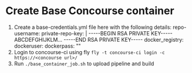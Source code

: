 # Create Base Concourse container

1. Create a base-credentials.yml file here with the following details:
    repo-username: <github repo username>
    private-repo-key: |
        -----BEGIN RSA PRIVATE KEY-----
        ABCDEFGHIJKLM...
        -----END RSA PRIVATE KEY-----
    docker_registry: <dockerrepo repository>
    dockeruser: <dockerhub login>
    dockerpass: "<quoted dockerhub password>"
2. Login to concourse-ci using fly `fly -t concourse-ci login -c https://<concourse url>/`
3. Run `./base_container_job.sh` to upload pipeline and build
